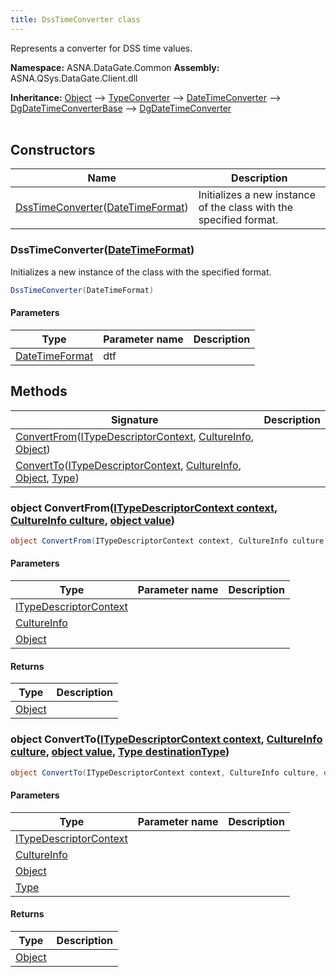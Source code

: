 ```yaml
---
title: DssTimeConverter class
---
```


Represents a converter for DSS time values.

**Namespace:** ASNA.DataGate.Common
**Assembly:** ASNA.QSys.DataGate.Client.dll

**Inheritance:** [Object](https://docs.microsoft.com/en-us/dotnet/api/system.object) --> [TypeConverter](https://learn.microsoft.com/en-us/dotnet/api/system.componentmodel.typeconverter?view=net-8.0) --> [DateTimeConverter](https://learn.microsoft.com/en-us/dotnet/api/system.datetimeconverter?view=net-8.0) --> [DgDateTimeConverterBase](/reference/datagate/data-gate-common/dg-date-time-converter-base.html) --> [DgDateTimeConverter](/reference/datagate/data-gate-common/dg-date-time-converter.html)
<br>
<br>

## Constructors

| Name | Description |
| --- | --- |
| [DssTimeConverter](#dsstimeconverter-datetimeformat-)([DateTimeFormat](/reference/datagate/data-gate-common/date-time-format.html)) | Initializes a new instance of the  class with the specified format.

### DssTimeConverter([DateTimeFormat](/reference/datagate/data-gate-common/date-time-format.html))

Initializes a new instance of the  class with the specified format.

```cs
DssTimeConverter(DateTimeFormat)
```

#### Parameters

| Type | Parameter name | Description
| --- | --- | ---
| [DateTimeFormat](/reference/datagate/data-gate-common/date-time-format.html) | dtf | 

## Methods

| Signature | Description |
| --- | --- |
| [ConvertFrom](#convertfrom-itypedescriptorcontext-cultureinfo-object-)([ITypeDescriptorContext](https://learn.microsoft.com/en-us/dotnet/api/system.componentmodel.itypedescriptorcontext?view=net-8.0), [CultureInfo](https://docs.microsoft.com/en-us/dotnet/api/system.globalization.cultureinfo), [Object](https://docs.microsoft.com/en-us/dotnet/api/system.object)) | 
| [ConvertTo](#convertto-itypedescriptorcontext-cultureinfo-object-type-)([ITypeDescriptorContext](https://learn.microsoft.com/en-us/dotnet/api/system.componentmodel.itypedescriptorcontext?view=net-8.0), [CultureInfo](https://docs.microsoft.com/en-us/dotnet/api/system.globalization.cultureinfo), [Object](https://docs.microsoft.com/en-us/dotnet/api/system.object), [Type](https://docs.microsoft.com/en-us/dotnet/api/system.type)) | 

### object ConvertFrom([ITypeDescriptorContext context](https://learn.microsoft.com/en-us/dotnet/api/system.componentmodel.itypedescriptorcontext?view=net-8.0), [CultureInfo culture](https://docs.microsoft.com/en-us/dotnet/api/system.globalization.cultureinfo), [object value](https://docs.microsoft.com/en-us/dotnet/api/system.object))



```cs
object ConvertFrom(ITypeDescriptorContext context, CultureInfo culture, object value)
```

#### Parameters

| Type | Parameter name | Description
| --- | --- | ---
| [ITypeDescriptorContext](https://learn.microsoft.com/en-us/dotnet/api/system.componentmodel.itypedescriptorcontext?view=net-8.0) |  | 
| [CultureInfo](https://docs.microsoft.com/en-us/dotnet/api/system.globalization.cultureinfo) |  | 
| [Object](https://docs.microsoft.com/en-us/dotnet/api/system.object) |  | 

#### Returns

| Type | Description
| --- | ---
| [Object](https://docs.microsoft.com/en-us/dotnet/api/system.object) | 

### object ConvertTo([ITypeDescriptorContext context](https://learn.microsoft.com/en-us/dotnet/api/system.componentmodel.itypedescriptorcontext?view=net-8.0), [CultureInfo culture](https://docs.microsoft.com/en-us/dotnet/api/system.globalization.cultureinfo), [object value](https://docs.microsoft.com/en-us/dotnet/api/system.object), [Type destinationType](https://docs.microsoft.com/en-us/dotnet/api/system.type))



```cs
object ConvertTo(ITypeDescriptorContext context, CultureInfo culture, object value, Type destinationType)
```

#### Parameters

| Type | Parameter name | Description
| --- | --- | ---
| [ITypeDescriptorContext](https://learn.microsoft.com/en-us/dotnet/api/system.componentmodel.itypedescriptorcontext?view=net-8.0) |  | 
| [CultureInfo](https://docs.microsoft.com/en-us/dotnet/api/system.globalization.cultureinfo) |  | 
| [Object](https://docs.microsoft.com/en-us/dotnet/api/system.object) |  | 
| [Type](https://docs.microsoft.com/en-us/dotnet/api/system.type) |  | 

#### Returns

| Type | Description
| --- | ---
| [Object](https://docs.microsoft.com/en-us/dotnet/api/system.object) | 

